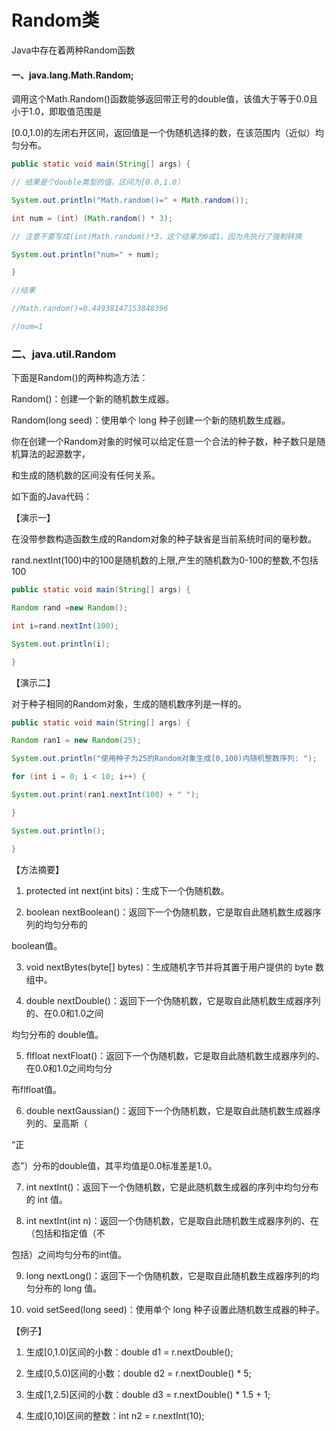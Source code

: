 # Random类

Java中存在着两种Random函数

#### 一、java.lang.Math.Random;

调用这个Math.Random()函数能够返回带正号的double值，该值大于等于0.0且小于1.0，即取值范围是

[0.0,1.0)的左闭右开区间，返回值是一个伪随机选择的数，在该范围内（近似）均匀分布。

```java
public static void main(String[] args) { 

// 结果是个double类型的值，区间为[0.0,1.0） 

System.out.println("Math.random()=" + Math.random()); 

int num = (int) (Math.random() * 3); 

// 注意不要写成(int)Math.random()*3，这个结果为0或1，因为先执行了强制转换 

System.out.println("num=" + num); 

}

//结果 

//Math.random()=0.44938147153848396 

//num=1 
```

### 二、java.util.Random

下面是Random()的两种构造方法：

 Random()：创建一个新的随机数生成器。

 Random(long seed)：使用单个 long 种子创建一个新的随机数生成器。

你在创建一个Random对象的时候可以给定任意一个合法的种子数，种子数只是随机算法的起源数字，

和生成的随机数的区间没有任何关系。

如下面的Java代码：

【演示一】

在没带参数构造函数生成的Random对象的种子缺省是当前系统时间的毫秒数。

rand.nextInt(100)中的100是随机数的上限,产生的随机数为0-100的整数,不包括100

```java
public static void main(String[] args) { 

Random rand =new Random(); 

int i=rand.nextInt(100); 

System.out.println(i); 

} 
```

【演示二】

对于种子相同的Random对象，生成的随机数序列是一样的。

```java
public static void main(String[] args) { 

Random ran1 = new Random(25); 

System.out.println("使用种子为25的Random对象生成[0,100)内随机整数序列: "); 

for (int i = 0; i < 10; i++) { 

System.out.print(ran1.nextInt(100) + " "); 

}

System.out.println(); 

} 
```

【方法摘要】

1. protected int next(int bits)：生成下一个伪随机数。

2. boolean nextBoolean()：返回下一个伪随机数，它是取自此随机数生成器序列的均匀分布的

boolean值。

3. void nextBytes(byte[] bytes)：生成随机字节并将其置于用户提供的 byte 数组中。

4. double nextDouble()：返回下一个伪随机数，它是取自此随机数生成器序列的、在0.0和1.0之间

均匀分布的 double值。

5. flfloat nextFloat()：返回下一个伪随机数，它是取自此随机数生成器序列的、在0.0和1.0之间均匀分

布flfloat值。

6. double nextGaussian()：返回下一个伪随机数，它是取自此随机数生成器序列的、呈高斯（

“正 

态”）分布的double值，其平均值是0.0标准差是1.0。 

7. int nextInt()：返回下一个伪随机数，它是此随机数生成器的序列中均匀分布的 int 值。

8. int nextInt(int n)：返回一个伪随机数，它是取自此随机数生成器序列的、在（包括和指定值（不

包括）之间均匀分布的int值。

9. long nextLong()：返回下一个伪随机数，它是取自此随机数生成器序列的均匀分布的 long 值。

10. void setSeed(long seed)：使用单个 long 种子设置此随机数生成器的种子。

【例子】

1. 生成[0,1.0)区间的小数：double d1 = r.nextDouble();

2. 生成[0,5.0)区间的小数：double d2 = r.nextDouble() * 5;

3. 生成[1,2.5)区间的小数：double d3 = r.nextDouble() * 1.5 + 1;

4. 生成[0,10)区间的整数：int n2 = r.nextInt(10);